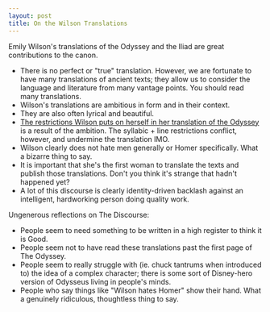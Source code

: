 ```yaml
---
layout: post
title: On the Wilson Translations
---
```

Emily Wilson's translations of the Odyssey and the Iliad are great contributions to the canon. 

- There is no perfect or "true" translation. However, we are fortunate to have many translations of ancient texts; they allow us to consider the language and literature from many vantage points. You should read many translations. 
- Wilson's translations are ambitious in form and in their context.
- They are also often lyrical and beautiful.
- [The restrictions Wilson puts on herself in her translation of the Odyssey](https://www.reddit.com/r/ClassicalEducation/comments/woixd8/comment/l88z73p/?utm_source=share&utm_medium=web3x&utm_name=web3xcss&utm_term=1&utm_content=share_button) is a result of the ambition. The syllabic + line restrictions conflict, however, and undermine the translation IMO.
- Wilson clearly does not hate men generally or Homer specifically. What a bizarre thing to say.
- It is important that she's the first woman to translate the texts and publish those translations. Don't you think it's strange that hadn't happened yet?
- A lot of this discourse is clearly identity-driven backlash against an intelligent, hardworking person doing quality work. 

Ungenerous reflections on The Discourse:
- People seem to need something to be written in a high register to think it is Good.
- People seem not to have read these translations past the first page of The Odyssey.
- People seem to really struggle with (ie. chuck tantrums when introduced to) the idea of a complex character; there is some sort of Disney-hero version of Odysseus living in people's minds.
- People who say things like "Wilson hates Homer" show their hand. What a genuinely ridiculous, thoughtless thing to say. 